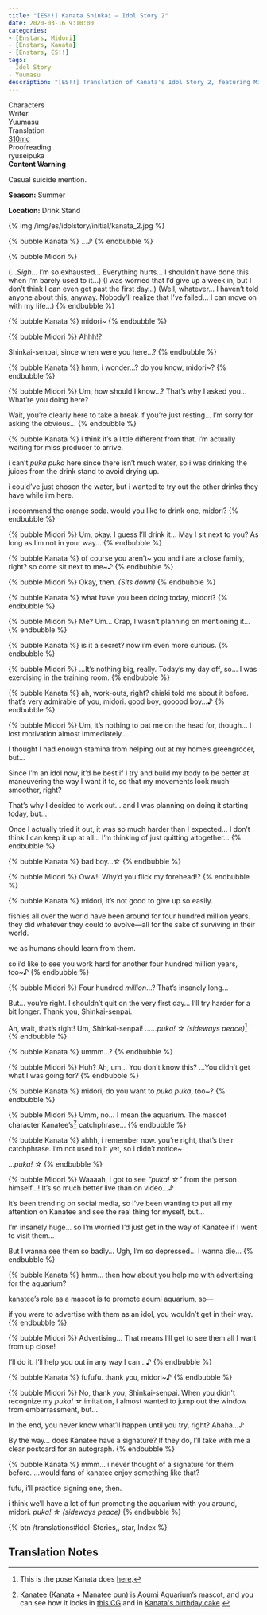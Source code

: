 ```yaml
---
title: "[ES!!] Kanata Shinkai – Idol Story 2"
date: 2020-03-16 9:10:00
categories:
- [Enstars, Midori]
- [Enstars, Kanata]
- [Enstars, ES!!]
tags:
- Idol Story
- Yuumasu
description: "[ES!!] Translation of Kanata's Idol Story 2, featuring Midori."
---
```

<div class="three-wrapper" style="--storyColor:#965e7d;--storyColor-rgb:150,94,125;--storyColor-h:326.8;--storyColor-s: 23%;--storyColor-l:47.8%;">
    <div class="info-area">
        <div class="info">
            <div class="info-item characters">
                <div class="label">
                    Characters
                </div>
                <div class="value">
                <a href="/categories/Enstars/Kanata" character="Kanata"></a>
								<a href="/categories/Enstars/Midori" character="Midori"></a>                
                </div>
            </div>
            <div class="info-item one">
                <div class="label">
                    Writer
                </div>
                <div class="value">
                    Yuumasu
                </div>
            </div>
            <div class="info-item two">
                <div class="label">
                    Translation
                </div>
                <div class="value">
                    <a href="/about">310mc</a>
                </div>
            </div>
            <div class="info-item three">
                <div class="label">
                   Proofreading
                </div>
                <div class="value">
                    ryuseipuka
                </div>
            </div>
        </div>
    </div>
</div>

<!-- more -->

<div class="msr-cw">
    <span><b>Content Warning</b></span>
    <p>Casual suicide mention.</p>
</div>

<div class="msr-season summer">
    <p><span><b>Season:</b> Summer</span></p>
</div>

<div class="msr-location">
    <p><span><b>Location:</b> Drink Stand</span></p>
</div>

{% img /img/es/idolstory/initial/kanata_2.jpg %}

{% bubble Kanata %}
…♪
{% endbubble %}

{% bubble Midori %}
<th>(…<em>Sigh</em>… I’m so exhausted… Everything hurts… I shouldn’t have done this when I’m barely used to it…)</th>

<th>(I was worried that I’d give up a week in, but I don’t think I can even get past the first day…)</th>

<th>(Well, whatever… I haven’t told anyone about this, anyway. Nobody’ll realize that I’ve failed… I can move on with my life…)</th>
{% endbubble %}

{% bubble Kanata %}
midori~
{% endbubble %}

{% bubble Midori %}
Ahhh!?

Shinkai-senpai, since when were you here…?
{% endbubble %}

{% bubble Kanata %}
hmm, i wonder…? do you know, midori~?
{% endbubble %}

{% bubble Midori %}
Um, how should I know…? That’s why I asked you… What’re you doing here?

Wait, you’re clearly here to take a break if you’re just resting… I’m sorry for asking the obvious…
{% endbubble %}

{% bubble Kanata %}
i think it’s a little different from that. i’m actually waiting for miss producer to arrive.

i can’t *puka puka* here since there isn’t much water, so i was drinking the juices from the drink stand to avoid drying up.

i could’ve just chosen the water, but i wanted to try out the other drinks they have while i’m here.

i recommend the orange soda. would you like to drink one, midori?
{% endbubble %}

{% bubble Midori %}
Um, okay. I guess I’ll drink it… May I sit next to you? As long as I’m not in your way…
{% endbubble %}

{% bubble Kanata %}
of course you aren’t~ you and i are a close family, right? so come sit next to me~♪
{% endbubble %}

{% bubble Midori %}
Okay, then. *<th>(Sits down)</th>*
{% endbubble %}

{% bubble Kanata %}
what have you been doing today, midori?
{% endbubble %}

{% bubble Midori %}
Me? Um… Crap, I wasn’t planning on mentioning it…
{% endbubble %}

{% bubble Kanata %}
is it a secret? now i’m even more curious.
{% endbubble %}

{% bubble Midori %}
…It’s nothing big, really. Today’s my day off, so… I was exercising in the training room.
{% endbubble %}

{% bubble Kanata %}
ah, work-outs, right? chiaki told me about it before. that’s very admirable of you, midori. good boy, gooood boy…♪
{% endbubble %}

{% bubble Midori %}
Um, it’s nothing to pat me on the head for, though… I lost motivation almost immediately…

I thought I had enough stamina from helping out at my home’s greengrocer, but…

Since I’m an idol now, it’d be best if I try and build my body to be better at maneuvering the way I want it to, so that my movements look much smoother, right?

That’s why I decided to work out… and I was planning on doing it starting today, but…

Once I actually tried it out, it was so much harder than I expected… I don’t think I can keep it up at all… I’m thinking of just quitting altogether…
{% endbubble %}

{% bubble Kanata %}
bad boy…☆
{% endbubble %}

{% bubble Midori %}
Oww!! Why’d you flick my forehead!?
{% endbubble %}

{% bubble Kanata %}
midori, it’s not good to give up so easily.

fishies all over the world have been around for four hundred million years. they did whatever they could to evolve—all for the sake of surviving in their world.

we as humans should learn from them.

so i’d like to see you work hard for another four hundred million years, too~♪
{% endbubble %}

{% bubble Midori %}
Four hundred <em>million</em>…? That’s insanely long…

But… you’re right. I shouldn’t quit on the very first day… I’ll try harder for a bit longer. Thank you, Shinkai-senpai.

Ah, wait, that’s right! Um, Shinkai-senpai! *……puka! ☆ <th>(sideways peace)</th>*[^1]
{% endbubble %}

{% bubble Kanata %}
ummm…?
{% endbubble %}

{% bubble Midori %}
Huh? Ah, um… You don’t know this? …You didn’t get what I was going for?
{% endbubble %}

{% bubble Kanata %}
midori, do you want to *puka puka*, too~?
{% endbubble %}

{% bubble Midori %}
Umm, no… I mean the aquarium. The mascot character Kanatee’s[^2] catchphrase…
{% endbubble %}

{% bubble Kanata %}
ahhh, i remember now. you’re right, that’s their catchphrase. i’m not used to it yet, so i didn’t notice~

…*puka! ☆*
{% endbubble %}

{% bubble Midori %}
Waaaah, I got to see *“puka! ☆”* from the person himself…! It’s so much better live than on video…♪

It’s been trending on social media, so I’ve been wanting to put all my attention on Kanatee and see the real thing for myself, but…

I’m insanely huge… so I’m worried I’d just get in the way of Kanatee if I went to visit them…

But I wanna see them so badly… Ugh, I’m so depressed… I wanna die…
{% endbubble %}

{% bubble Kanata %}
hmm… then how about you help me with advertising for the aquarium?

kanatee’s role as a mascot is to promote aoumi aquarium, so—

if you were to advertise with them as an idol, you wouldn’t get in their way.
{% endbubble %}

{% bubble Midori %}
Advertising… That means I’ll get to see them all I want from up close!

I’ll do it. I’ll help you out in any way I can…♪
{% endbubble %}

{% bubble Kanata %}
fufufu. thank you, midori~♪
{% endbubble %}

{% bubble Midori %}
No, thank <em>you</em>, Shinkai-senpai. When you didn't recognize my *puka! ☆* imitation, I almost wanted to jump out the window from embarrassment, but…

In the end, you never know what’ll happen until you try, right? Ahaha…♪

By the way… does Kanatee have a signature? If they do, I’ll take with me a clear postcard for an autograph.
{% endbubble %}

{% bubble Kanata %}
mmm… i never thought of a signature for them before.  …would fans of kanatee enjoy something like that?

fufu, i’ll practice signing one, then.

i think we’ll have a lot of fun promoting the aquarium with you around, midori. *puka! ☆ <th>(sideways peace)</th>*
{% endbubble %}

<div toc>{% btn /translations#Idol-Stories,, star, Index %}</div>

## Translation Notes

[^1]: This is the pose Kanata does <a href="https://ensemble-stars.fandom.com/wiki/(ES_Idol)_Kanata_Shinkai" target="_blank">here</a>.
[^2]: Kanatee (Kanata + Manatee pun) is Aoumi Aquarium’s mascot, and you can see how it looks in <a href="https://ensemble-stars.fandom.com/wiki/(Intertwined_Sea)_Kanata_Shinkai" target="_blank">this CG</a> and in <a href="/img/es/birthdaystory/es2/kanata/bdaycake.png" target="_blank">Kanata's birthday cake</a>.
